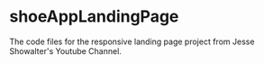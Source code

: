 # shoeAppLandingPage
The code files for the responsive landing page project from Jesse Showalter's Youtube Channel.
